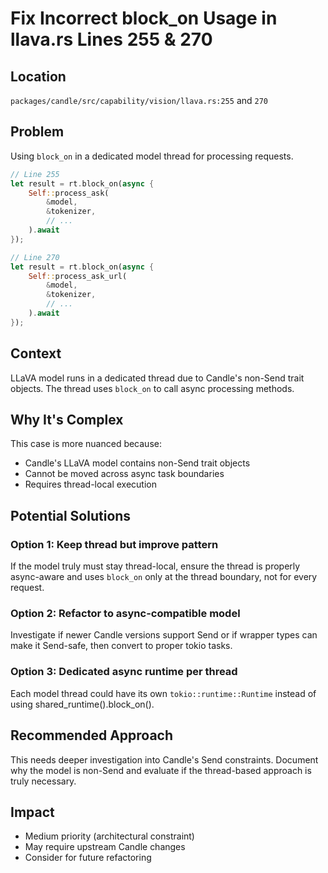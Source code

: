 # Fix Incorrect block_on Usage in llava.rs Lines 255 & 270

## Location
`packages/candle/src/capability/vision/llava.rs:255` and `270`

## Problem
Using `block_on` in a dedicated model thread for processing requests.

```rust
// Line 255
let result = rt.block_on(async {
    Self::process_ask(
        &model,
        &tokenizer,
        // ...
    ).await
});

// Line 270
let result = rt.block_on(async {
    Self::process_ask_url(
        &model,
        &tokenizer,
        // ...
    ).await
});
```

## Context
LLaVA model runs in a dedicated thread due to Candle's non-Send trait objects. The thread uses `block_on` to call async processing methods.

## Why It's Complex
This case is more nuanced because:
- Candle's LLaVA model contains non-Send trait objects
- Cannot be moved across async task boundaries
- Requires thread-local execution

## Potential Solutions

### Option 1: Keep thread but improve pattern
If the model truly must stay thread-local, ensure the thread is properly async-aware and uses `block_on` only at the thread boundary, not for every request.

### Option 2: Refactor to async-compatible model
Investigate if newer Candle versions support Send or if wrapper types can make it Send-safe, then convert to proper tokio tasks.

### Option 3: Dedicated async runtime per thread
Each model thread could have its own `tokio::runtime::Runtime` instead of using shared_runtime().block_on().

## Recommended Approach
This needs deeper investigation into Candle's Send constraints. Document why the model is non-Send and evaluate if the thread-based approach is truly necessary.

## Impact
- Medium priority (architectural constraint)
- May require upstream Candle changes
- Consider for future refactoring
